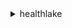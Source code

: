 <details><summary>healthlake</summary><blockquote>

- **<details><summary>create-fhir-datastore</summary><blockquote>**

  * --datastore-name
  * --datastore-type-version
  * --sse-configuration
  * --preload-data-config
  * --client-token
  * --tags
  * --cli-input-json
  * --cli-input-yaml
  * --generate-cli-skeleton


- **<details><summary>delete-fhir-datastore</summary><blockquote>**

  * --datastore-id
  * --cli-input-json
  * --cli-input-yaml
  * --generate-cli-skeleton


- **<details><summary>describe-fhir-datastore</summary><blockquote>**

  * --datastore-id
  * --cli-input-json
  * --cli-input-yaml
  * --generate-cli-skeleton


- **<details><summary>describe-fhir-export-job</summary><blockquote>**

  * --datastore-id
  * --job-id
  * --cli-input-json
  * --cli-input-yaml
  * --generate-cli-skeleton


- **<details><summary>describe-fhir-import-job</summary><blockquote>**

  * --datastore-id
  * --job-id
  * --cli-input-json
  * --cli-input-yaml
  * --generate-cli-skeleton


- **<details><summary>help</summary><blockquote>**

  * 


- **<details><summary>list-fhir-datastores</summary><blockquote>**

  * --filter
  * --next-token
  * --max-results
  * --cli-input-json
  * --cli-input-yaml
  * --generate-cli-skeleton


- **<details><summary>list-fhir-export-jobs</summary><blockquote>**

  * --datastore-id
  * --next-token
  * --max-results
  * --job-name
  * --job-status
  * --submitted-before
  * --submitted-after
  * --cli-input-json
  * --cli-input-yaml
  * --generate-cli-skeleton


- **<details><summary>list-fhir-import-jobs</summary><blockquote>**

  * --datastore-id
  * --next-token
  * --max-results
  * --job-name
  * --job-status
  * --submitted-before
  * --submitted-after
  * --cli-input-json
  * --cli-input-yaml
  * --generate-cli-skeleton


- **<details><summary>list-tags-for-resource</summary><blockquote>**

  * --resource-arn
  * --cli-input-json
  * --cli-input-yaml
  * --generate-cli-skeleton


- **<details><summary>start-fhir-export-job</summary><blockquote>**

  * --job-name
  * --output-data-config
  * --datastore-id
  * --data-access-role-arn
  * --client-token
  * --cli-input-json
  * --cli-input-yaml
  * --generate-cli-skeleton


- **<details><summary>start-fhir-import-job</summary><blockquote>**

  * --job-name
  * --input-data-config
  * --job-output-data-config
  * --datastore-id
  * --data-access-role-arn
  * --client-token
  * --cli-input-json
  * --cli-input-yaml
  * --generate-cli-skeleton


- **<details><summary>tag-resource</summary><blockquote>**

  * --resource-arn
  * --tags
  * --cli-input-json
  * --cli-input-yaml
  * --generate-cli-skeleton


- **<details><summary>untag-resource</summary><blockquote>**

  * --resource-arn
  * --tag-keys
  * --cli-input-json
  * --cli-input-yaml
  * --generate-cli-skeleton


</blockquote></details>
</blockquote></details>
</blockquote></details>
</blockquote></details>
</blockquote></details>
</blockquote></details>
</blockquote></details>
</blockquote></details>
</blockquote></details>
</blockquote></details>
</blockquote></details>
</blockquote></details>
</blockquote></details>
</blockquote></details>
</blockquote></details>
